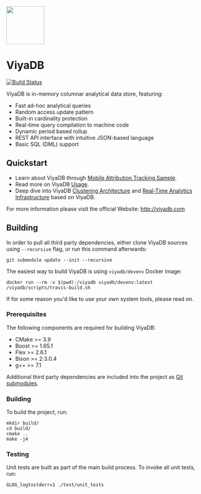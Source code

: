 <img src="http://viyadb.com/img/logo.svg" height="100px" />

ViyaDB
=======

[![Build Status](https://travis-ci.org/viyadb/viyadb.png)](https://travis-ci.org/viyadb/viyadb)

ViyaDB is in-memory columnar analytical data store, featuring:

 * Fast ad-hoc analytical queries
 * Random access update pattern
 * Built-in cardinality protection
 * Real-time query compilation to machine code
 * Dynamic period based rollup
 * REST API interface with intuitive JSON-based language
 * Basic SQL (DML) support
 
## Quickstart

 * Learn about ViyaDB through [Mobile Attribution Tracking Sample](http://viyadb.com/samples/#mobile-attribution-tracking).
 * Read more on ViyaDB [Usage](http://viyadb.com/usage).
 * Deep dive into ViyaDB [Clustering Architecture](http://viyadb.com/clustering) and [Real-Time Analytics Infrastructure](http://viyadb.com/realtime) based on ViyaDB.
 
For more information please visit the official Website: http://viyadb.com

## Building

In order to pull all third party dependencies, either clone ViyaDB sources using `--recursive` flag, or run this command afterwards:

    git submodule update --init --recursive

The easiest way to build ViyaDB is using `viyadb/devenv` Docker image:

    docker run --rm -v $(pwd):/viyadb viyadb/devenv:latest /viyadb/scripts/travis-build.sh

If for some reason you'd like to use your own system tools, please read on.

### Prerequisites

The following components are required for building ViyaDB:

 * CMake >= 3.9
 * Boost >= 1.65.1
 * Flex >= 2.6.1
 * Bison >= 2:3.0.4
 * g++ >= 7.1

Additional third party dependencies are included into the project as [Git submodules](https://git-scm.com/book/en/v2/Git-Tools-Submodules).

### Building

To build the project, run:

    mkdir build/
    cd build/
    cmake ..
    make -j4

### Testing

Unit tests are built as part of the main build process. To invoke all unit tests, run:

    GLOG_logtostderr=1 ./test/unit_tests

